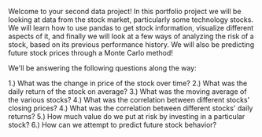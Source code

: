 Welcome to your second data project! In this portfolio project we will be looking at data from the stock market, particularly some technology stocks. We will learn how to use pandas to get stock information, visualize different aspects of it, and finally we will look at a few ways of analyzing the risk of a stock, based on its previous performance history. We will also be predicting future stock prices through a Monte Carlo method!

We'll be answering the following questions along the way:

1.) What was the change in price of the stock over time?
2.) What was the daily return of the stock on average?
3.) What was the moving average of the various stocks?
4.) What was the correlation between different stocks' closing prices?
4.) What was the correlation between different stocks' daily returns?
5.) How much value do we put at risk by investing in a particular stock?
6.) How can we attempt to predict future stock behavior?
